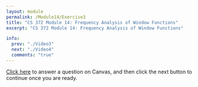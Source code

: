 ```yaml
---
layout: module
permalink: /Module14/Exercise3
title: "CS 372 Module 14: Frequency Analysis of Window Functions"
excerpt: "CS 372 Module 14: Frequency Analysis of Window Functions"

info:
  prev: "./Video3"
  next: "./Video4"
  comments: "true"
---
```


<a href = "https://ursinus.instructure.com/courses/19292/quizzes/28300">Click here</a> to answer a question on Canvas, and then click the next button to continue once you are ready.